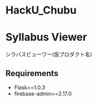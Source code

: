 # HackU_Chubu

# Syllabus Viewer
シラバスビューワー(仮プロダクト名)

## Requirements
- Flask==1.0.3
- firebase-admin==2.17.0
